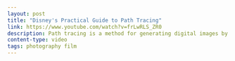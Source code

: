```yaml
---
layout: post
title: "Disney's Practical Guide to Path Tracing"
link: https://www.youtube.com/watch?v=frLwRLS_ZR0
description: Path tracing is a method for generating digital images by simulating how light would interact with objects in a virtual world.
content-type: video
tags: photography film
---
```

